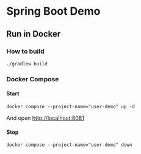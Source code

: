 # Spring Boot Demo

## Run in Docker
### How to build
```shell
./gradlew build
```

### Docker Compose
#### Start
```shell
docker compose --project-name="user-demo" up -d
```
And open [http://localhost:8081](http://localhost:8081)

#### Stop
```shell
docker compose --project-name="user-demo" down
```
